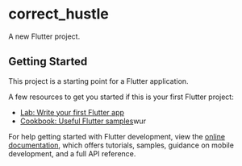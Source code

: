 # correct_hustle

A new Flutter project.

## Getting Started

This project is a starting point for a Flutter application.

A few resources to get you started if this is your first Flutter project:

- [Lab: Write your first Flutter app](https://docs.flutter.dev/get-started/codelab)
- [Cookbook: Useful Flutter samples](https://docs.flutter.dev/cookbook)wur

For help getting started with Flutter development, view the
[online documentation](https://docs.flutter.dev/), which offers tutorials,
samples, guidance on mobile development, and a full API reference.
